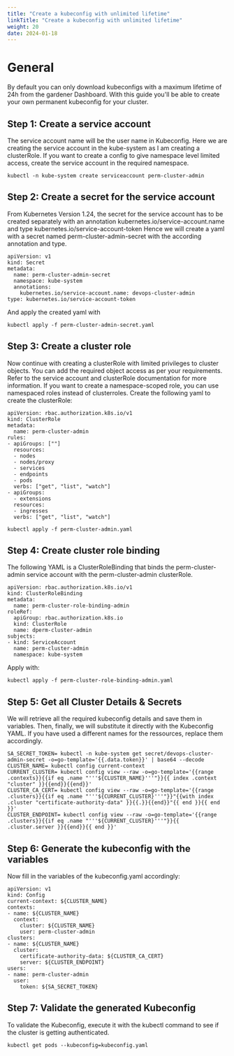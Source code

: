 ```yaml
---
title: "Create a kubeconfig with unlimited lifetime"
linkTitle: "Create a kubeconfig with unlimited lifetime"
weight: 20
date: 2024-01-18
---
```


# General
By default you can only download kubeconfigs with a maximum lifetime of 24h from the gardener Dashboard. With this guide you'll be able to create your own permanent kubeconfig for your cluster.

## Step 1: Create a service account
The service account name will be the user name in Kubeconfig. Here we are creating the service account in the kube-system as I am creating a clusterRole. If you want to create a config to give namespace level limited access, create the service account in the required namespace.

`kubectl -n kube-system create serviceaccount perm-cluster-admin`

## Step 2: Create a secret for the service account
From Kubernetes Version 1.24, the secret for the service account has to be created separately with an annotation kubernetes.io/service-account.name and type kubernetes.io/service-account-token
Hence we will create a yaml with a secret named perm-cluster-admin-secret with the according annotation and type.

```
apiVersion: v1
kind: Secret
metadata:
  name: perm-cluster-admin-secret
  namespace: kube-system
  annotations:
    kubernetes.io/service-account.name: devops-cluster-admin
type: kubernetes.io/service-account-token
```

And apply the created yaml with

`kubectl apply -f perm-cluster-admin-secret.yaml`

## Step 3: Create a cluster role
Now continue with creating a clusterRole with limited privileges to cluster objects. You can add the required object access as per your requirements. Refer to the service account and clusterRole documentation for more information.
If you want to create a namespace-scoped role, you can use namespaced roles instead of clusterroles.
Create the following yaml to create the clusterRole:

```
apiVersion: rbac.authorization.k8s.io/v1
kind: ClusterRole
metadata:
  name: perm-cluster-admin
rules:
- apiGroups: [""]
  resources:
  - nodes
  - nodes/proxy
  - services
  - endpoints
  - pods
  verbs: ["get", "list", "watch"]
- apiGroups:
  - extensions
  resources:
  - ingresses
  verbs: ["get", "list", "watch"]
```

`kubectl apply -f perm-cluster-admin.yaml`


## Step 4: Create cluster role binding
The following YAML is a ClusterRoleBinding that binds the perm-cluster-admin service account with the perm-cluster-admin clusterRole.

```
apiVersion: rbac.authorization.k8s.io/v1
kind: ClusterRoleBinding
metadata:
  name: perm-cluster-role-binding-admin
roleRef:
  apiGroup: rbac.authorization.k8s.io
  kind: ClusterRole
  name: dperm-cluster-admin
subjects:
- kind: ServiceAccount
  name: perm-cluster-admin
  namespace: kube-system
```

Apply with:

`kubectl apply -f perm-cluster-role-binding-admin.yaml`

## Step 5: Get all Cluster Details & Secrets

We will retrieve all the required kubeconfig details and save them in variables. Then, finally, we will substitute it directly with the Kubeconfig YAML.
If you have used a different names for the ressources, replace them accordingly.

```
SA_SECRET_TOKEN= kubectl -n kube-system get secret/devops-cluster-admin-secret -o=go-template='{{.data.token}}' | base64 --decode
CLUSTER_NAME= kubectl config current-context
CURRENT_CLUSTER= kubectl config view --raw -o=go-template='{{range .contexts}}{{if eq .name "'''${CLUSTER_NAME}'''"}}{{ index .context "cluster" }}{{end}}{{end}}'
CLUSTER_CA_CERT= kubectl config view --raw -o=go-template='{{range .clusters}}{{if eq .name "'''${CURRENT_CLUSTER}'''"}}"{{with index .cluster "certificate-authority-data" }}{{.}}{{end}}"{{ end }}{{ end }}'
CLUSTER_ENDPOINT= kubectl config view --raw -o=go-template='{{range .clusters}}{{if eq .name "'''${CURRENT_CLUSTER}'''"}}{{ .cluster.server }}{{end}}{{ end }}'
```

## Step 6: Generate the kubeconfig with the variables

Now fill in the variables of the kubeconfig.yaml accordingly:

```
apiVersion: v1
kind: Config
current-context: ${CLUSTER_NAME}
contexts:
- name: ${CLUSTER_NAME}
  context:
    cluster: ${CLUSTER_NAME}
    user: perm-cluster-admin
clusters:
- name: ${CLUSTER_NAME}
  cluster:
    certificate-authority-data: ${CLUSTER_CA_CERT}
    server: ${CLUSTER_ENDPOINT}
users:
- name: perm-cluster-admin
  user:
    token: ${SA_SECRET_TOKEN}
```

## Step 7: Validate the generated Kubeconfig

To validate the Kubeconfig, execute it with the kubectl command to see if the cluster is getting authenticated.

`kubectl get pods --kubeconfig=kubeconfig.yaml`
